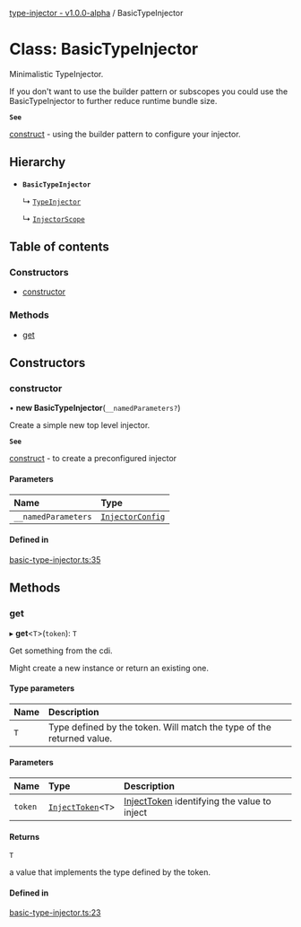 [type-injector - v1.0.0-alpha](../README.md) / BasicTypeInjector

# Class: BasicTypeInjector

Minimalistic TypeInjector.

If you don't want to use the builder pattern or subscopes you could use the BasicTypeInjector
to further reduce runtime bundle size.

**`See`**

[construct](TypeInjector.md#construct) - using the builder pattern to configure your injector.

## Hierarchy

- **`BasicTypeInjector`**

  ↳ [`TypeInjector`](TypeInjector.md)

  ↳ [`InjectorScope`](InjectorScope.md)

## Table of contents

### Constructors

- [constructor](BasicTypeInjector.md#constructor)

### Methods

- [get](BasicTypeInjector.md#get)

## Constructors

### constructor

• **new BasicTypeInjector**(`__namedParameters?`)

Create a simple new top level injector.

**`See`**

[construct](TypeInjector.md#construct) - to create a preconfigured injector

#### Parameters

| Name | Type |
| :------ | :------ |
| `__namedParameters` | [`InjectorConfig`](../interfaces/InjectorConfig.md) |

#### Defined in

[basic-type-injector.ts:35](https://github.com/e-hein/type-inject/blob/5c37f1b/src/basic-type-injector.ts#L35)

## Methods

### get

▸ **get**<`T`\>(`token`): `T`

Get something from the cdi.

Might create a new instance or return an existing one.

#### Type parameters

| Name | Description |
| :------ | :------ |
| `T` | Type defined by the token. Will match the type of the returned value. |

#### Parameters

| Name | Type | Description |
| :------ | :------ | :------ |
| `token` | [`InjectToken`](../README.md#injecttoken)<`T`\> | [InjectToken](../README.md#injecttoken) identifying the value to inject |

#### Returns

`T`

a value that implements the type defined by the token.

#### Defined in

[basic-type-injector.ts:23](https://github.com/e-hein/type-inject/blob/5c37f1b/src/basic-type-injector.ts#L23)
